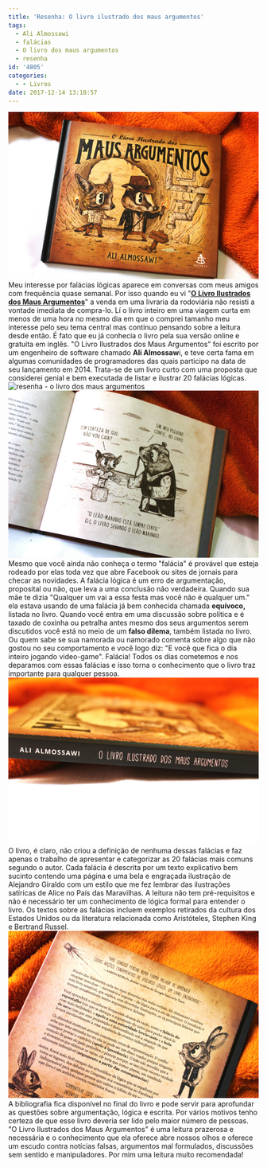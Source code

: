 ```yaml
---
title: 'Resenha: O livro ilustrado dos maus argumentos'
tags:
  - Ali Almossawi
  - falácias
  - O livro dos maus argumentos
  - resenha
id: '4805'
categories:
  - - Livros
date: 2017-12-14 13:10:57
---
```


![resumo do livro - o livro dos maus argumentos](/images/2017/06/resenha-o-livro-dos-maus-argumentos.jpg) Meu interesse por falácias lógicas aparece em conversas com meus amigos com frequência quase semanal. Por isso quando eu vi "[**O Livro Ilustrados dos Maus Argumentos**](http://www.esextante.com.br/livros/olivroilustradodosmausargumentos/)" a venda em uma livraria da rodoviária não resisti a vontade imediata de compra-lo. Lí o livro inteiro em uma viagem curta em menos de uma hora no mesmo dia em que o comprei tamanho meu interesse pelo seu tema central mas continuo pensando sobre a leitura desde então. É fato que eu já conhecia o livro pela sua versão online e gratuita em inglês. "O Livro Ilustrados dos Maus Argumentos" foi escrito por um engenheiro de software chamado **Ali Almossaw**i, e teve certa fama em algumas comunidades de programadores das quais participo na data de seu lançamento em 2014. Trata-se de um livro curto com uma proposta que considerei genial e bem executada de listar e ilustrar 20 falácias lógicas. ![resenha - o livro dos maus argumentos ](/images/2017/06/página-do-livro-o-livro-dos-maus-argumentos.jpg) ![página do livro - o livro dos maus argumentos](/images/2017/06/resumo-do-livro-o-livro-dos-maus-argumentos.jpg) Mesmo que você ainda não conheça o termo "falácia" é provável que esteja rodeado por elas toda vez que abre Facebook ou sites de jornais para checar as novidades. A falácia lógica é um erro de argumentação, proposital ou não, que leva a uma conclusão não verdadeira.  Quando sua mãe te dizia "Qualquer um vai a essa festa mas você não é qualquer um." ela estava usando de uma falácia já bem conhecida chamada **equívoco,** listada no livro. Quando você entra em uma discussão sobre política e é taxado de coxinha ou petralha antes mesmo dos seus argumentos serem discutidos você está no meio de um **falso dilema**, também listada no livro. Ou quem sabe se sua namorada ou namorado comenta sobre algo que não gostou no seu comportamento e você logo diz: "E você que fica o dia inteiro jogando video-game". Falácia! Todos os dias cometemos e nos deparamos com essas falácias e isso torna o conhecimento que o livro traz importante para qualquer pessoa. ![resumo do livro - o livro dos maus argumentos ](/images/2017/06/lombada-do-livro-o-livro-dos-maus-argumentos.jpg) O livro, é claro, não criou a definição de nenhuma dessas falácias e faz apenas o trabalho de apresentar e categorizar as 20 falácias mais comuns segundo o autor. Cada falácia é descrita por um texto explicativo bem sucinto contendo uma página e uma bela e engraçada ilustração de Alejandro Giraldo com um estilo que me fez lembrar das ilustrações satíricas de Alice no País das Maravilhas. A leitura não tem pré-requisitos e não é necessário ter um conhecimento de lógica formal para entender o livro.  Os textos sobre as falácias incluem exemplos retirados da cultura dos Estados Unidos ou da literatura relacionada como Aristóteles, Stephen King e Bertrand Russel. ![resumo do livro - o livro dos maus argumentos](/images/2017/06/contra-capa-o-livro-dos-maus-argumentos.jpg) A bibliografia fica disponível no final do livro e pode servir para aprofundar as questões sobre argumentação, lógica e escrita.  Por vários motivos tenho certeza de que esse livro deveria ser lido pelo maior número de pessoas. "O Livro Ilustrados dos Maus Argumentos" é uma leitura prazerosa e necessária e o conhecimento que ela oferece abre nossos olhos e oferece um escudo contra notícias falsas, argumentos mal formulados, discussões sem sentido e manipuladores. Por mim uma leitura muito recomendada!
